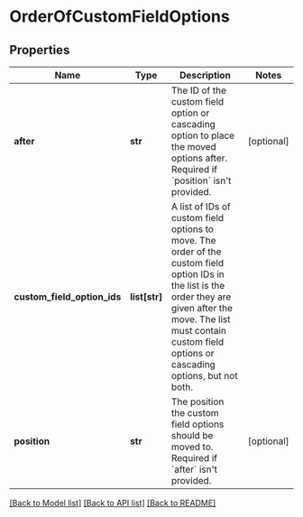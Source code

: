 # OrderOfCustomFieldOptions

## Properties
Name | Type | Description | Notes
------------ | ------------- | ------------- | -------------
**after** | **str** | The ID of the custom field option or cascading option to place the moved options after. Required if &#x60;position&#x60; isn&#x27;t provided. | [optional] 
**custom_field_option_ids** | **list[str]** | A list of IDs of custom field options to move. The order of the custom field option IDs in the list is the order they are given after the move. The list must contain custom field options or cascading options, but not both. | 
**position** | **str** | The position the custom field options should be moved to. Required if &#x60;after&#x60; isn&#x27;t provided. | [optional] 

[[Back to Model list]](../README.md#documentation-for-models) [[Back to API list]](../README.md#documentation-for-api-endpoints) [[Back to README]](../README.md)

